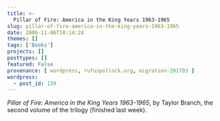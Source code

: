 ```yaml
---
title: >-
  Pillar of Fire: America in the King Years 1963-1965
slug: pillar-of-fire-america-in-the-king-years-1963-1965
date: 2006-11-06T18:14:24
themes: []
tags: ['Books']
projects: []
posttypes: []
featured: False
provenance: [ wordpress, rufuspollock.org, migration-201703 ]
wordpress:
  - post_id: 139
---
```


*Pillar of Fire: America in the King Years 1963-1965*, by Taylor Branch, the second volume of the trilogy (finished last week).

